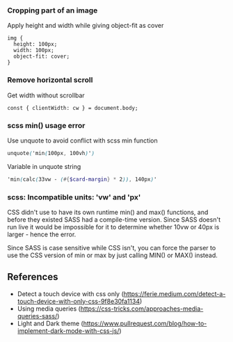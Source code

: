 ### Cropping part of an image

Apply height and width while giving object-fit as cover

```
img {
  height: 100px;
  width: 100px;
  object-fit: cover;
}
```

### Remove horizontal scroll

Get width without scrollbar

```
const { clientWidth: cw } = document.body;
```

### scss min() usage error

Use unquote to avoid conflict with scss min function

```scss
unquote('min(100px, 100vh)')
```

Variable in unquote string

```scss
'min(calc(33vw - (#{$card-margin} * 2)), 140px)'
```

### scss: Incompatible units: 'vw' and 'px'

CSS didn't use to have its own runtime min() and max() functions, and before they existed SASS had a compile-time version. Since SASS doesn't run live it would be impossible for it to determine whether 10vw or 40px is larger - hence the error.

Since SASS is case sensitive while CSS isn't, you can force the parser to use the CSS version of min or max by just calling MIN() or MAX() instead. 

## References

- Detect a touch device with css only (https://ferie.medium.com/detect-a-touch-device-with-only-css-9f8e30fa1134)
- Using media queries (https://css-tricks.com/approaches-media-queries-sass/)
- Light and Dark theme (https://www.pullrequest.com/blog/how-to-implement-dark-mode-with-css-js/)
